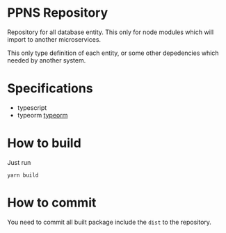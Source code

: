 # PPNS Repository

Repository for all database entity. This only for node modules which will import to another microservices.

This only type definition of each entity, or some other
depedencies which needed by another system.

# Specifications
* typescript
* typeorm [typeorm](https://typeorm.io/#/)


# How to build
Just run 
```
yarn build
```

# How to commit 
You need to commit all built package include the `dist` to the repository.